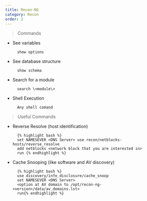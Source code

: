 ```yaml
---
title: Recon-NG 
category: Recon
order: 2
---
```


>Commands 

* See variables
			
		show options 

* See database structure
		
		show schema

* Search for a module
		
		search \<module\>

* Shell Execution 
		
		Any shell comand

>Useful Commands

* Reverse Resolve (host identification) 

		{% highlight bash %}
		set NAMESEVER <DNS Server> use recon/netblocks-hosts/reverse_resolve
		add netblocks <network block that you are interested in>
		run {% endhighlight %}

* Cache Snooping (like software and AV discovery) 

		{% highlight bash %}
		use discovery/info_disclosure/cache_snoop
		set NAMESEVER <DNS Server>
		<option at AV domain to /opt/recon-ng-<version>/data/av_domains.lst>
		run{% endhighlight %}
